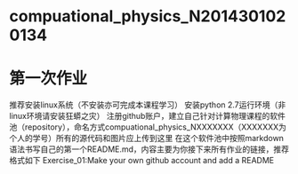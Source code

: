 # compuational_physics_N2014301020134
# 第一次作业

推荐安装linux系统（不安装亦可完成本课程学习）
安装python 2.7运行环境（非linux环境请安装狂蟒之灾）
注册github账户，建立自己针对计算物理课程的软件池（repository），命名方式compuational_physics_NXXXXXXX（XXXXXXX为个人的学号）所有的源代码和图片应上传到这里
在这个软件池中按照markdown语法书写自己的第一个README.md，内容主要为你接下来所有作业的链接，推荐格式如下
Exercise_01:Make your own github account and add a README
